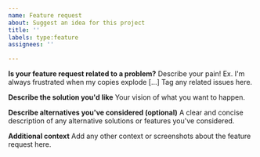 ```yaml
---
name: Feature request
about: Suggest an idea for this project
title: ''
labels: type:feature
assignees: ''

---
```


**Is your feature request related to a problem?**
Describe your pain! Ex. I'm always frustrated when my copies explode [...]
Tag any related issues here.

**Describe the solution you'd like**
Your vision of what you want to happen.

**Describe alternatives you've considered (optional)**
A clear and concise description of any alternative solutions or features you've considered.

**Additional context**
Add any other context or screenshots about the feature request here.
